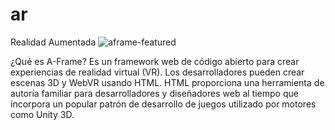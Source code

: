 # ar
Realidad Aumentada
![aframe-featured](https://user-images.githubusercontent.com/65786438/110221940-322be680-7ecf-11eb-9b19-5424e3ad681d.png)

¿Qué es A-Frame? Es un framework web de código abierto para crear experiencias de realidad virtual (VR). Los desarrolladores pueden crear escenas 3D y WebVR usando HTML. HTML proporciona una herramienta de autoría familiar para desarrolladores y diseñadores web al tiempo que incorpora un popular patrón de desarrollo de juegos utilizado por motores como Unity 3D.
